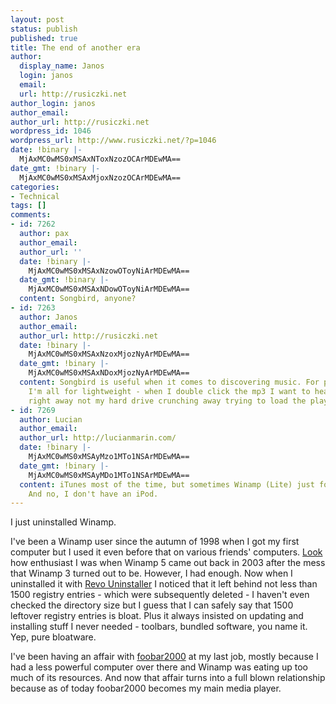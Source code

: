 ```yaml
---
layout: post
status: publish
published: true
title: The end of another era
author:
  display_name: Janos
  login: janos
  email: 
  url: http://rusiczki.net
author_login: janos
author_email: 
author_url: http://rusiczki.net
wordpress_id: 1046
wordpress_url: http://www.rusiczki.net/?p=1046
date: !binary |-
  MjAxMC0wMS0xMSAxNToxNzozOCArMDEwMA==
date_gmt: !binary |-
  MjAxMC0wMS0xMSAxMjoxNzozOCArMDEwMA==
categories:
- Technical
tags: []
comments:
- id: 7262
  author: pax
  author_email: 
  author_url: ''
  date: !binary |-
    MjAxMC0wMS0xMSAxNzowOToyNiArMDEwMA==
  date_gmt: !binary |-
    MjAxMC0wMS0xMSAxNDowOToyNiArMDEwMA==
  content: Songbird, anyone?
- id: 7263
  author: Janos
  author_email: 
  author_url: http://rusiczki.net
  date: !binary |-
    MjAxMC0wMS0xMSAxNzoxMjozNyArMDEwMA==
  date_gmt: !binary |-
    MjAxMC0wMS0xMSAxNDoxMjozNyArMDEwMA==
  content: Songbird is useful when it comes to discovering music. For playing music
    I'm all for lightweight - when I double click the mp3 I want to hear the music
    right away not my hard drive crunching away trying to load the player.
- id: 7269
  author: Lucian
  author_email: 
  author_url: http://lucianmarin.com/
  date: !binary |-
    MjAxMC0wMS0xMSAyMzo1MTo1NSArMDEwMA==
  date_gmt: !binary |-
    MjAxMC0wMS0xMSAyMDo1MTo1NSArMDEwMA==
  content: iTunes most of the time, but sometimes Winamp (Lite) just for listening.
    And no, I don't have an iPod.
---
```

<p>I just uninstalled Winamp.</p>
<p>I've been a Winamp user since the autumn of 1998 when I got my first computer but I used it even before that on various friends' computers. <a href="http://www.rusiczki.net/2003/10/21/winamp-5-rocks/">Look</a> how enthusiast I was when Winamp 5 came out back in 2003 after the mess that Winamp 3 turned out to be. However, I had enough. Now when I uninstalled it with <a href="http://www.revouninstaller.com/revo_uninstaller_free_download.html">Revo Uninstaller</a> I noticed that it left behind not less than 1500 registry entries - which were subsequently deleted - I haven't even checked the directory size but I guess that I can safely say that 1500 leftover registry entries is bloat. Plus it always insisted on updating and installing stuff I never needed - toolbars, bundled software, you name it. Yep, pure bloatware.</p>
<p>I've been having an affair with <a href="http://www.foobar2000.org/">foobar2000</a> at my last job, mostly because I had a less powerful computer over there and Winamp was eating up too much of its resources. And now that affair turns into a full blown relationship because as of today foobar2000 becomes my main media player.</p>
